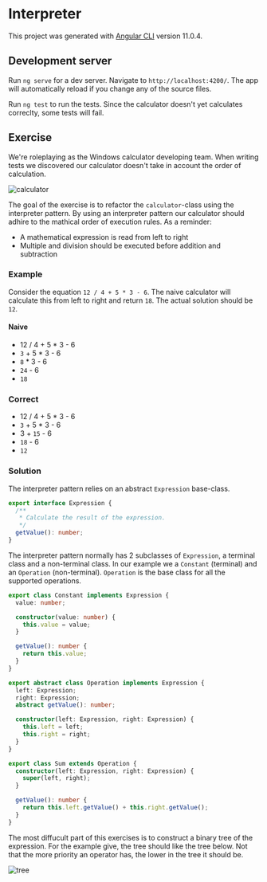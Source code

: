 # Interpreter

This project was generated with [Angular CLI](https://github.com/angular/angular-cli) version 11.0.4.

## Development server

Run `ng serve` for a dev server. Navigate to `http://localhost:4200/`. The app will automatically reload if you change any of the source files.

Run `ng test` to run the tests. Since the calculator doesn't yet calculates correclty, some tests will fail.

## Exercise
We're roleplaying as the Windows calculator developing team. When writing tests we discovered our calculator doesn't take in account the order of calculation.

![calculator](https://raw.githubusercontent.com/Thijs5/book-club-design-patterns/master/behavioral/interpreter/assets/calculator.png)

The goal of the exercise is to refactor the `calculator`-class using the interpreter pattern. By using an interpreter pattern our calculator should adhire to the mathical order of execution rules. As a reminder:

- A mathematical expression is read from left to right
- Multiple and division should be executed before addition and subtraction

### Example
Consider the equation `12 / 4 + 5 * 3 - 6`. The naive calculator will calculate this from left to right and return `18`. The actual solution should be `12`.

#### Naive
- 12 / 4 + 5 * 3 - 6
- `3` + 5 * 3 - 6
- `8` * 3 - 6
- `24` - 6
- `18`

### Correct
- 12 / 4 + 5 * 3 - 6
- `3` + 5 * 3 - 6
- 3 + `15` - 6
- `18` - 6
- `12`

### Solution
The interpreter pattern relies on an abstract `Expression` base-class.
```typescript
export interface Expression {
  /**
   * Calculate the result of the expression.
   */
  getValue(): number;
}
```
The interpreter pattern normally has 2 subclasses of `Expression`, a terminal class and a non-terminal class. In our example we a `Constant` (terminal) and an `Operation` (non-terminal). `Operation` is the base class for all the supported operations.

```typescript
export class Constant implements Expression {
  value: number;

  constructor(value: number) {
    this.value = value;
  }

  getValue(): number {
    return this.value;
  }
}

export abstract class Operation implements Expression {
  left: Expression;
  right: Expression;
  abstract getValue(): number;

  constructor(left: Expression, right: Expression) {
    this.left = left;
    this.right = right;
  }
}

export class Sum extends Operation {
  constructor(left: Expression, right: Expression) {
    super(left, right);
  }

  getValue(): number {
    return this.left.getValue() + this.right.getValue();
  }
}
```

The most diffucult part of this exercises is to construct a binary tree of the expression. For the example give, the tree should like the tree below. Not that the more priority an operator has, the lower in the tree it should be. 

![tree](https://raw.githubusercontent.com/Thijs5/book-club-design-patterns/master/behavioral/interpreter/assets/binary-tree.png)

